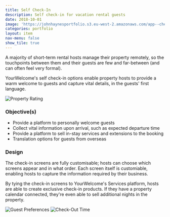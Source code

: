 ```yaml
---
title: Self Check-In 
description: Self check-in for vacation rental guests
date: 2018-10-01
image: 'https://johnhaynesportfolio.s3.eu-west-2.amazonaws.com/app--check-in--modal--rating.png'
categories: portfolio
layout: item
nav-menu: false
show_tile: true
---
```


A majority of short-term rental hosts manage their property remotely, so the touchpoints between them and their guests are few and far-between (and can often feel very formal). 

YourWelcome's self check-in options enable property hosts to provide a warm welcome to guests and capture vital details, in the guests' first language. 

![Property Rating](https://johnhaynesportfolio.s3.eu-west-2.amazonaws.com/app--check-in--modal--rating.png)

### Objective(s)
* Provide a platform to personally welcome guests
* Collect vital information upon arrival, such as expected departure time
* Provide a platform to sell in-stay services and extensions to the booking
* Translation options for guests from overseas

### Design
The check-in screens are fully customisable; hosts can choose which screens appear and in what order. Each screen itself is customiable, enabling hosts to capture the information required by their business.

By tying the check-in screens to YourWelcome's Services platform, hosts are able to create exclusive check-in products. If they have a property calendar connected, they're even able to sell additional nights in the property. 

![Guest Preferences](https://johnhaynesportfolio.s3.eu-west-2.amazonaws.com/app--check-in--modal--guest-interests.png) ![Check-Out Time](https://johnhaynesportfolio.s3.eu-west-2.amazonaws.com/app--check-in--modal--checkout-date.png)